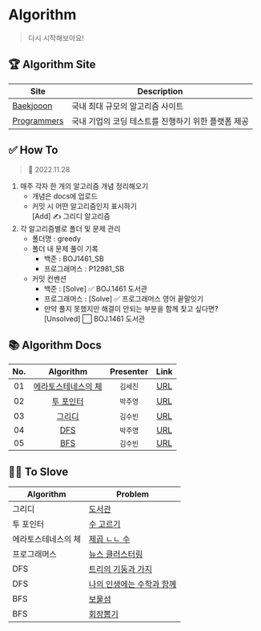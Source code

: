 # Algorithm

> 다시 시작해보아요!

## 🏆 Algorithm Site

|Site|Description|
|---|---|
|[Baekjooon](https://www.acmicpc.net/)|국내 최대 규모의 알고리즘 사이트|
|[Programmers](https://programmers.co.kr/)|국내 기업의 코딩 테스트를 진행하기 위한 플랫폼 제공|

## ✅ How To

> 📅 2022.11.28

1. 매주 각자 한 개의 알고리즘 개념 정리해오기
    - 개념은 docs에 업로드
    - 커밋 시 어떤 알고리즘인지 표시하기 <br/>[Add] ✍️ 그리디 알고리즘
2. 각 알고리즘별로 폴더 및 문제 관리
    - 폴더명 : greedy
    - 폴더 내 문제 풀이 기록
        - 백준 : BOJ1461_SB
        - 프로그래머스 : P12981_SB
    - 커밋 컨벤션
        - 백준 : [Solve] ✅ BOJ.1461 도서관
        - 프로그래머스 : [Solve] ✅ 프로그래머스 영어 끝말잇기
        - 만약 풀지 못했지만 해결이 안되는 부분을 함께 찾고 싶다면?<br/>[Unsolved] ⬜️ BOJ.1461 도서관

## 📚 Algorithm Docs

| No. |              Algorithm              | Presenter |               Link               |
|:---:|:-----------------------------------:|:---------:|:--------------------------------:|
| 01  | [에라토스테네스의 체](./sieveOfEratosthenes) |   `김세진`   | [URL](./docs/01.에라토스테네스의%20체.md) |
| 02  |        [투 포인터](./twoPointer)        |   `박주영`   |     [URL](./docs/02.투포인터.md)     |
| 03  |           [그리디](./greedy)           |   `김수빈`   |     [URL](./docs/03.그리디.md)      |
| 04  |            [DFS](./dfs)             |`박주영`|     [URL](./docs/04.DFS.md)      |
| 05  |            [BFS](./bfs)             |`김수빈`|     [URL](./docs/05.BFS.md)      |

## 👩‍💻 To Slove

| Algorithm  | Problem                                                                     |
|------------|-----------------------------------------------------------------------------|
| 그리디        | [도서관](https://www.acmicpc.net/problem/1461)                                 |
| 투 포인터      | [수 고르기](https://www.acmicpc.net/problem/2230)                               |
| 에라토스테네스의 체 | [제곱 ㄴㄴ 수](https://www.acmicpc.net/problem/1016)                             |
| 프로그래머스     | [뉴스 클러스터링](https://school.programmers.co.kr/learn/courses/30/lessons/17677) |
| DFS        | [트리의 기둥과 가지](https://www.acmicpc.net/problem/20924)                         |
| DFS        |[나의 인생에는 수학과 함께](https://www.acmicpc.net/problem/17265)|
| BFS        | [보물섬](https://www.acmicpc.net/problem/2589)                          |
| BFS        |[회장뽑기](https://www.acmicpc.net/problem/2660)|
